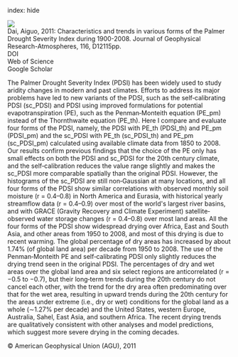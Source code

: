 index: hide

<div class="Citation">
    <div class="Citation-thumb CitationThumb-linked"  data-href="https://doi.org/10.1029/2010jd015541">
      <img src="https://static.claimspace.cloud/climate-study-static/refs/thumbs/2/Dai_2011a-thumb.png" />
    </div>

  <div class="Citation-body">
    <div class="Citation-text">Dai, Aiguo, 2011: Characteristics and trends in various forms of the Palmer Drought Severity Index during 1900-2008. <span class="Article-journal">Journal of Geophysical Research-Atmospheres, </span><span class="Article-volume">116, </span>D12115pp.</div>
    <div class="Citation-links">
      <div class="CitationLink" data-href="https://doi.org/10.1029/2010jd015541">
        <div class="CitationLink-icon CitationLink-Doi"></div>
        <div class="CitationLink-text">DOI</div>
      </div>
      <div class="CitationLink" data-href="http://cel.webofknowledge.com/InboundService.do?customersID=atyponcel&smartRedirect=yes&mode=FullRecord&IsProductCode=Yes&product=CEL&Init=Yes&Func=Frame&action=retrieve&SrcApp=literatum&SrcAuth=atyponcel&SID=7CNc3cIRaBKjGbSujFM&UT=WOS:000292380500004">
        <div class="CitationLink-icon CitationLink-Isi"></div>
        <div class="CitationLink-text">Web of Science</div>
      </div>
      <div class="CitationLink" data-href="https://scholar.google.com/scholar?q=10.1029/2010jd015541">
        <div class="CitationLink-icon CitationLink-Scholar"></div>
        <div class="CitationLink-text">Google Scholar</div>
      </div>
    </div>
  </div>
</div>

The Palmer Drought Severity Index (PDSI) has been widely used to study aridity changes in modern and past climates. Efforts to address its major problems have led to new variants of the PDSI, such as the self‐calibrating PDSI (sc_PDSI) and PDSI using improved formulations for potential evapotranspiration (PE), such as the Penman‐Monteith equation (PE_pm) instead of the Thornthwaite equation (PE_th). Here I compare and evaluate four forms of the PDSI, namely, the PDSI with PE_th (PDSI_th) and PE_pm (PDSI_pm) and the sc_PDSI with PE_th (sc_PDSI_th) and PE_pm (sc_PDSI_pm) calculated using available climate data from 1850 to 2008. Our results confirm previous findings that the choice of the PE only has small effects on both the PDSI and sc_PDSI for the 20th century climate, and the self‐calibration reduces the value range slightly and makes the sc_PDSI more comparable spatially than the original PDSI. However, the histograms of the sc_PDSI are still non‐Gaussian at many locations, and all four forms of the PDSI show similar correlations with observed monthly soil moisture (r = 0.4–0.8) in North America and Eurasia, with historical yearly streamflow data (r = 0.4–0.9) over most of the world's largest river basins, and with GRACE (Gravity Recovery and Climate Experiment) satellite‐observed water storage changes (r = 0.4–0.8) over most land areas. All the four forms of the PDSI show widespread drying over Africa, East and South Asia, and other areas from 1950 to 2008, and most of this drying is due to recent warming. The global percentage of dry areas has increased by about 1.74% (of global land area) per decade from 1950 to 2008. The use of the Penman‐Monteith PE and self‐calibrating PDSI only slightly reduces the drying trend seen in the original PDSI. The percentages of dry and wet areas over the global land area and six select regions are anticorrelated (r = −0.5 to −0.7), but their long‐term trends during the 20th century do not cancel each other, with the trend for the dry area often predominating over that for the wet area, resulting in upward trends during the 20th century for the areas under extreme (i.e., dry or wet) conditions for the global land as a whole (∼1.27% per decade) and the United States, western Europe, Australia, Sahel, East Asia, and southern Africa. The recent drying trends are qualitatively consistent with other analyses and model predictions, which suggest more severe drying in the coming decades.

<div class="Citation-copy">
&copy; American Geophysical Union (AGU), 2011
</div>
